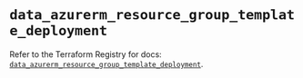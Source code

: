 # `data_azurerm_resource_group_template_deployment`

Refer to the Terraform Registry for docs: [`data_azurerm_resource_group_template_deployment`](https://registry.terraform.io/providers/hashicorp/azurerm/4.38.0/docs/data-sources/resource_group_template_deployment).
